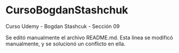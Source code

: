 # CursoBogdanStashchuk
Curso Udemy - Bogdan Stashcuk - Sección 09

Se editó manualmente el archivo README.md. Esta línea se modificó manualmente, y se solucionó un conflicto en ella.
